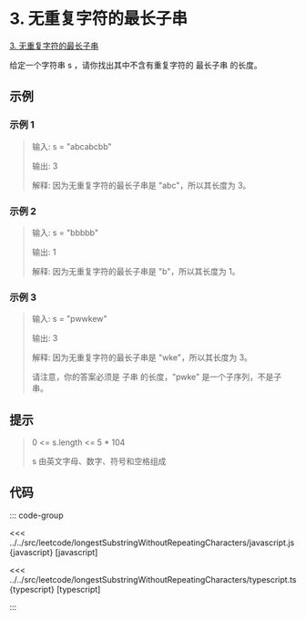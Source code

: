 # 3. 无重复字符的最长子串

[3. 无重复字符的最长子串](https://leetcode.cn/problems/longest-substring-without-repeating-characters/description/)

给定一个字符串 s ，请你找出其中不含有重复字符的 最长子串 的长度。

## 示例

### 示例 1

> 输入: s = "abcabcbb"
>
> 输出: 3
>
> 解释: 因为无重复字符的最长子串是 "abc"，所以其长度为 3。

### 示例 2

> 输入: s = "bbbbb"
>
> 输出: 1
>
> 解释: 因为无重复字符的最长子串是 "b"，所以其长度为 1。

### 示例 3

> 输入: s = "pwwkew"
>
> 输出: 3
>
> 解释: 因为无重复字符的最长子串是 "wke"，所以其长度为 3。
>
> 请注意，你的答案必须是 子串 的长度，"pwke" 是一个子序列，不是子串。

## 提示

> 0 <= s.length <= 5 * 104
>
> s 由英文字母、数字、符号和空格组成

## 代码

::: code-group

<<< ../../src/leetcode/longestSubstringWithoutRepeatingCharacters/javascript.js{javascript} [javascript]

<<< ../../src/leetcode/longestSubstringWithoutRepeatingCharacters/typescript.ts{typescript} [typescript]

:::

